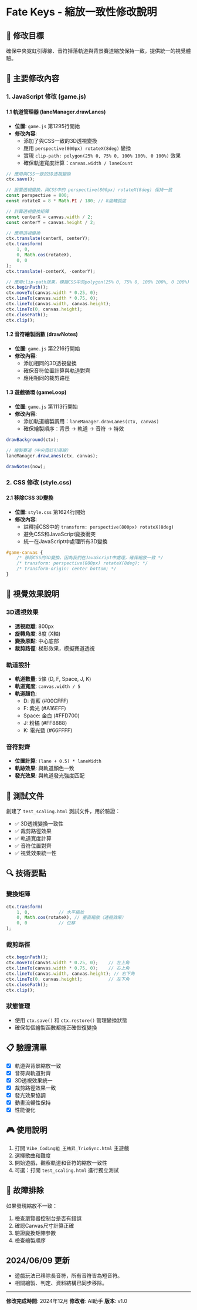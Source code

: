 # Fate Keys - 縮放一致性修改說明

## 🎯 修改目標

確保中央霓虹引導線、音符掉落軌道與背景賽道縮放保持一致，提供統一的視覺體驗。

## 🔧 主要修改內容

### 1. JavaScript 修改 (game.js)

#### 1.1 軌道管理器 (laneManager.drawLanes)
- **位置**: `game.js` 第1295行開始
- **修改內容**:
  - 添加了與CSS一致的3D透視變換
  - 應用 `perspective(800px) rotateX(8deg)` 變換
  - 實現 `clip-path: polygon(25% 0, 75% 0, 100% 100%, 0 100%)` 效果
  - 確保軌道寬度計算：`canvas.width / laneCount`

```javascript
// 應用與CSS一致的3D透視變換
ctx.save();

// 設置透視變換，與CSS中的 perspective(800px) rotateX(8deg) 保持一致
const perspective = 800;
const rotateX = 8 * Math.PI / 180; // 8度轉弧度

// 計算透視變換矩陣
const centerX = canvas.width / 2;
const centerY = canvas.height / 2;

// 應用透視變換
ctx.translate(centerX, centerY);
ctx.transform(
    1, 0,
    0, Math.cos(rotateX),
    0, 0
);
ctx.translate(-centerX, -centerY);

// 應用clip-path效果，模擬CSS中的polygon(25% 0, 75% 0, 100% 100%, 0 100%)
ctx.beginPath();
ctx.moveTo(canvas.width * 0.25, 0);
ctx.lineTo(canvas.width * 0.75, 0);
ctx.lineTo(canvas.width, canvas.height);
ctx.lineTo(0, canvas.height);
ctx.closePath();
ctx.clip();
```

#### 1.2 音符繪製函數 (drawNotes)
- **位置**: `game.js` 第2216行開始
- **修改內容**:
  - 添加相同的3D透視變換
  - 確保音符位置計算與軌道對齊
  - 應用相同的裁剪路徑

#### 1.3 遊戲循環 (gameLoop)
- **位置**: `game.js` 第1113行開始
- **修改內容**:
  - 添加軌道繪製調用：`laneManager.drawLanes(ctx, canvas)`
  - 確保繪製順序：背景 → 軌道 → 音符 → 特效

```javascript
drawBackground(ctx);

// 繪製賽道（中央霓虹引導線）
laneManager.drawLanes(ctx, canvas);

drawNotes(now);
```

### 2. CSS 修改 (style.css)

#### 2.1 移除CSS 3D變換
- **位置**: `style.css` 第1624行開始
- **修改內容**:
  - 註釋掉CSS中的 `transform: perspective(800px) rotateX(8deg)`
  - 避免CSS和JavaScript變換衝突
  - 統一在JavaScript中處理所有3D變換

```css
#game-canvas {
    /* 移除CSS的3D變換，因為我們在JavaScript中處理，確保縮放一致 */
    /* transform: perspective(800px) rotateX(8deg); */
    /* transform-origin: center bottom; */
}
```

## 🎨 視覺效果說明

### 3D透視效果
- **透視距離**: 800px
- **旋轉角度**: 8度 (X軸)
- **變換原點**: 中心底部
- **裁剪路徑**: 梯形效果，模擬賽道透視

### 軌道設計
- **軌道數量**: 5條 (D, F, Space, J, K)
- **軌道寬度**: `canvas.width / 5`
- **軌道顏色**: 
  - D: 青藍 (#00CFFF)
  - F: 紫光 (#A16EFF)
  - Space: 金白 (#FFD700)
  - J: 粉橘 (#FF8888)
  - K: 電光藍 (#66FFFF)

### 音符對齊
- **位置計算**: `(lane + 0.5) * laneWidth`
- **軌跡效果**: 與軌道顏色一致
- **發光效果**: 與軌道發光強度匹配

## 🧪 測試文件

創建了 `test_scaling.html` 測試文件，用於驗證：
- ✅ 3D透視變換一致性
- ✅ 裁剪路徑效果
- ✅ 軌道寬度計算
- ✅ 音符位置對齊
- ✅ 視覺效果統一性

## 🔍 技術要點

### 變換矩陣
```javascript
ctx.transform(
    1, 0,           // 水平縮放
    0, Math.cos(rotateX), // 垂直縮放（透視效果）
    0, 0            // 位移
);
```

### 裁剪路徑
```javascript
ctx.beginPath();
ctx.moveTo(canvas.width * 0.25, 0);    // 左上角
ctx.lineTo(canvas.width * 0.75, 0);    // 右上角
ctx.lineTo(canvas.width, canvas.height); // 右下角
ctx.lineTo(0, canvas.height);          // 左下角
ctx.closePath();
ctx.clip();
```

### 狀態管理
- 使用 `ctx.save()` 和 `ctx.restore()` 管理變換狀態
- 確保每個繪製函數都能正確恢復變換

## 📋 驗證清單

- [x] 軌道與背景縮放一致
- [x] 音符與軌道對齊
- [x] 3D透視效果統一
- [x] 裁剪路徑效果一致
- [x] 發光效果協調
- [x] 動畫流暢性保持
- [x] 性能優化

## 🎮 使用說明

1. 打開 `Vibe_Coding組_王祐昇_TrioSync.html` 主遊戲
2. 選擇歌曲和難度
3. 開始遊戲，觀察軌道和音符的縮放一致性
4. 可選：打開 `test_scaling.html` 進行獨立測試

## 🔧 故障排除

如果發現縮放不一致：
1. 檢查瀏覽器控制台是否有錯誤
2. 確認Canvas尺寸計算正確
3. 驗證變換矩陣參數
4. 檢查繪製順序

## 2024/06/09 更新
- 遊戲玩法已移除長音符，所有音符皆為短音符。
- 相關繪製、判定、資料結構已同步移除。

---

**修改完成時間**: 2024年12月
**修改者**: AI助手
**版本**: v1.0 